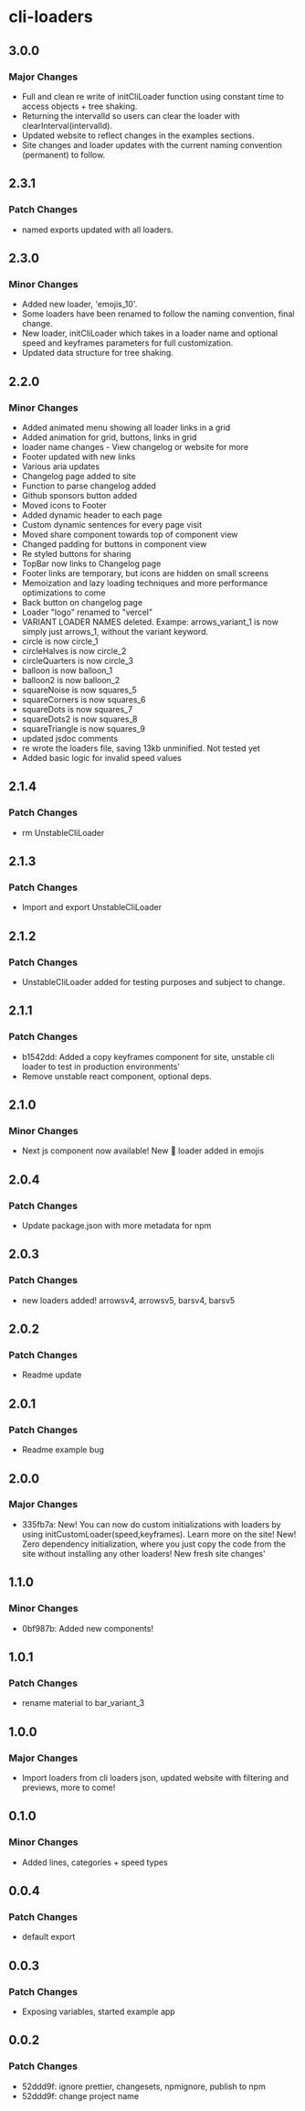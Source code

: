 # cli-loaders

## 3.0.0

### Major Changes

- Full and clean re write of initCliLoader function using constant time to access objects + tree shaking.
- Returning the intervalId so users can clear the loader with clearInterval(intervalId).
- Updated website to reflect changes in the examples sections.
- Site changes and loader updates with the current naming convention (permanent) to follow.

## 2.3.1

### Patch Changes

- named exports updated with all loaders.

## 2.3.0

### Minor Changes

- Added new loader, 'emojis_10'.
- Some loaders have been renamed to follow the naming convention, final change.
- New loader, initCliLoader which takes in a loader name and optional speed and keyframes parameters for full customization.
- Updated data structure for tree shaking.

## 2.2.0

### Minor Changes

- Added animated menu showing all loader links in a grid
- Added animation for grid, buttons, links in grid
- loader name changes - View changelog or website for more
- Footer updated with new links
- Various aria updates
- Changelog page added to site
- Function to parse changelog added
- Github sponsors button added
- Moved icons to Footer
- Added dynamic header to each page
- Custom dynamic sentences for every page visit
- Moved share component towards top of component view
- Changed padding for buttons in component view
- Re styled buttons for sharing
- TopBar now links to Changelog page
- Footer links are temporary, but icons are hidden on small screens
- Memoization and lazy loading techniques and more performance optimizations to come
- Back button on changelog page
- Loader "logo" renamed to "vercel"
- VARIANT LOADER NAMES deleted. Exampe: arrows_variant_1 is now simply just arrows_1, without the variant keyword.
- circle is now circle_1
- circleHalves is now circle_2
- circleQuarters is now circle_3
- balloon is now balloon_1
- balloon2 is now balloon_2
- squareNoise is now squares_5
- squareCorners is now squares_6
- squareDots is now squares_7
- squareDots2 is now squares_8
- squareTriangle is now squares_9
- updated jsdoc comments
- re wrote the loaders file, saving 13kb unminified. Not tested yet
- Added basic logic for invalid speed values

## 2.1.4

### Patch Changes

- rm UnstableCliLoader

## 2.1.3

### Patch Changes

- Import and export UnstableCliLoader

## 2.1.2

### Patch Changes

- UnstableCliLoader added for testing purposes and subject to change.

## 2.1.1

### Patch Changes

- b1542dd: Added a copy keyframes component for site, unstable cli loader to test in production environments'
- Remove unstable react component, optional deps.

## 2.1.0

### Minor Changes

- Next js component now available! New 🚚 loader added in emojis

## 2.0.4

### Patch Changes

- Update package.json with more metadata for npm

## 2.0.3

### Patch Changes

- new loaders added! arrowsv4, arrowsv5, barsv4, barsv5

## 2.0.2

### Patch Changes

- Readme update

## 2.0.1

### Patch Changes

- Readme example bug

## 2.0.0

### Major Changes

- 335fb7a: New! You can now do custom initializations with loaders by using initCustomLoader(speed,keyframes). Learn more on the site! New! Zero dependency initialization, where you just copy the code from the site without installing any other loaders! New fresh site changes'

## 1.1.0

### Minor Changes

- 0bf987b: Added new components!

## 1.0.1

### Patch Changes

- rename material to bar_variant_3

## 1.0.0

### Major Changes

- Import loaders from cli loaders json, updated website with filtering and previews, more to come!

## 0.1.0

### Minor Changes

- Added lines, categories + speed types

## 0.0.4

### Patch Changes

- default export

## 0.0.3

### Patch Changes

- Exposing variables, started example app

## 0.0.2

### Patch Changes

- 52ddd9f: ignore prettier, changesets, npmignore, publish to npm
- 52ddd9f: change project name
